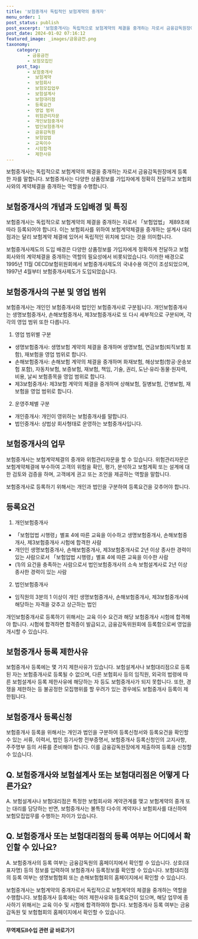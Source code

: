 ```yaml
---
title: '보험중개사 독립적인 보험계약의 중개자'
menu_order: 1
post_status: publish
post_excerpt: '보험중개사는 독립적으로 보험계약의 체결을 중개하는 자로서 금융감독원장에게 등록한 자를 말합니다. 보험중개사는 다양한 상품정보를 가입자에게 정확히 전달하고 보험회사와의 계약체결을 중개하는 역할을 수행합니다.'
post_date: 2024-01-02 07:16:12
featured_image: _images/금융금전.png
taxonomy:
    category:
        - 금융금전
        - 보험모집인
    post_tag:
        - 보험중개사
        -  보험계약
        -  보험회사
        -  보험모집업무
        -  보험설계사
        -  보험대리점
        -  등록요건
        -  영업 범위
        -  위험관리자문
        -  개인보험중개사
        -  법인보험중개사
        -  금융감독원
        -  보험업법
        -  교육이수
        -  시험합격
        -  제한사유
---
```



보험중개사는 독립적으로 보험계약의 체결을 중개하는 자로서 금융감독원장에게 등록한 자를 말합니다. 보험중개사는 다양한 상품정보를 가입자에게 정확히 전달하고 보험회사와의 계약체결을 중개하는 역할을 수행합니다.

## 보험중개사의 개념과 도입배경 및 특징

보험중개사는 독립적으로 보험계약의 체결을 중개하는 자로서 「보험업법」 제89조에 따라 등록되어야 합니다. 이는 보험회사를 위하여 보험계약체결을 중개하는 설계사 대리점과는 달리 보험계약 체결에 있어서 독립적인 위치에 있다는 것을 의미합니다.

보험중개사제도의 도입 배경은 다양한 상품정보를 가입자에게 정확하게 전달하고 보험회사와의 계약체결을 중개하는 역할의 필요성에서 비롯되었습니다. 이러한 배경으로 1995년 11월 OECD보험위원회에서 보험중개사제도의 국내수용 여건이 조성되었으며, 1997년 4월부터 보험중개사제도가 도입되었습니다.

## 보험중개사의 구분 및 영업 범위

보험중개사는 개인인 보험중개사와 법인인 보험중개사로 구분됩니다. 개인보험중개사는 생명보험중개사, 손해보험중개사, 제3보험중개사로 또 다시 세부적으로 구분되며, 각각의 영업 범위 또한 다릅니다.

1. 영업 범위별 구분

- 생명보험중개사: 생명보험 계약의 체결을 중개하며 생명보험, 연금보험(퇴직보험 포함), 재보험을 영업 범위로 합니다.
- 손해보험중개사: 손해보험 계약의 체결을 중개하며 화재보험, 해상보험(항공·운송보험 포함), 자동차보험, 보증보험, 재보험, 책임, 기술, 권리, 도난·유리·동물·원자력, 비용, 날씨 보험종목을 영업 범위로 합니다.
- 제3보험중개사: 제3보험 계약의 체결을 중개하며 상해보험, 질병보험, 간병보험, 재보험을 영업 범위로 합니다.

2. 운영주체별 구분

- 개인중개사: 개인이 영위하는 보험중개사를 말합니다.
- 법인중개사: 상법상 회사형태로 운영하는 보험중개사입니다.

## 보험중개사의 업무

보험중개사는 보험계약체결의 중개와 위험관리자문을 할 수 있습니다. 위험관리자문은 보험계약체결에 부수하여 고객의 위험을 확인, 평가, 분석하고 보험계획 또는 설계에 대한 검토와 검증을 하며, 고객에게 권고 또는 조언을 제공하는 역할을 말합니다.

보험중개사로 등록하기 위해서는 개인과 법인을 구분하여 등록요건을 갖추어야 합니다.

## 등록요건

1. 개인보험중개사
- 「보험업법 시행령」별표 4에 따른 교육을 이수하고 생명보험중개사, 손해보험중개사, 제3보험중개사 시험에 합격한 사람
- 개인인 생명보험중개사, 손해보험중개사, 제3보험중개사로 2년 이상 종사한 경력이 있는 사람으로서 「보험업법 시행령」별표 4에 따른 교육을 이수한 사람
- (1)의 요건을 충족하는 사람으로서 법인보험중개사의 소속 보험설계사로 2년 이상 종사한 경력이 있는 사람

2. 법인보험중개사
- 임직원의 3분의 1 이상이 개인 생명보험중개사, 손해보험중개사, 제3보험중개사에 해당하는 자격을 갖추고 상근하는 법인

개인보험중개사로 등록하기 위해서는 교육 이수 요건과 해당 보험중개사 시험에 합격해야 합니다. 시험에 합격하면 합격증이 발급되고, 금융감독위원회에 등록함으로써 영업을 개시할 수 있습니다.

## 보험중개사 등록 제한사유

보험중개사 등록에는 몇 가지 제한사유가 있습니다. 보험설계사나 보험대리점으로 등록된 자는 보험중개사로 등록될 수 없으며, 다른 보험회사 등의 임직원, 외국의 법령에 따른 보험설계사 등록 제한사유에 해당하는 자 등도 보험중개사가 되지 못합니다. 또한, 경쟁을 제한하는 등 불공정한 모집행위를 할 우려가 있는 경우에도 보험중개사 등록이 제한됩니다.

## 보험중개사 등록신청

보험중개사 등록을 위해서는 개인과 법인을 구분하여 등록신청서와 등록요건을 확인할 수 있는 서류, 이력서, 법인 등기사항 전부증명서, 보험중개사 등록신청인의 고지사항, 주주명부 등의 서류를 준비해야 합니다. 이를 금융감독원장에게 제출하여 등록을 신청할 수 있습니다.

## Q. 보험중개사와 보험설계사 또는 보험대리점은 어떻게 다른가요?
A. 보험설계사나 보험대리점은 특정한 보험회사와 계약관계를 맺고 보험계약의 중개 또는 대리를 담당하는 반면, 보험중개사는 불특정 다수의 계약자나 보험회사를 대신하여 보험모집업무를 수행하는 차이가 있습니다.

## Q. 보험중개사 또는 보험대리점의 등록 여부는 어디에서 확인할 수 있나요?
A. 보험중개사의 등록 여부는 금융감독원의 홈페이지에서 확인할 수 있습니다. 상호(대표자명) 등의 정보를 입력하여 보험중개사 등록정보를 확인할 수 있습니다. 보험대리점의 등록 여부는 생명보험협회 또는 손해보험협회의 홈페이지에서 확인할 수 있습니다.

보험중개사는 보험계약의 중개자로서 독립적으로 보험계약의 체결을 중개하는 역할을 수행합니다. 보험중개사 등록에는 여러 제한사유와 등록요건이 있으며, 해당 업무에 종사하기 위해서는 교육 이수 및 시험에 합격하여야 합니다. 보험중개사 등록 여부는 금융감독원 및 보험협회의 홈페이지에서 확인할 수 있습니다.
<!-- wp:separator -->
<hr class="wp-block-separator has-alpha-channel-opacity"/>
<!-- /wp:separator -->

<!-- wp:group {"backgroundColor":"base","layout":{"type":"constrained"}} -->
<div class="wp-block-group has-base-background-color has-background"><!-- wp:paragraph {"align":"center","fontSize":"medium"} -->
<p class="has-text-align-center has-large-font-size"><strong>무역제도Ⅱ수입 관련 글 바로가기</strong></p>
<!-- /wp:paragraph -->


<!-- wp:latest-posts
{"categories":[{"id":14432,"count":19,"description":"","link":"https://uknowlaw.com/category/%eb%ac%b4%ec%97%ad%ec%a0%9c%eb%8f%84%e2%85%b1%ec%88%98%ec%9e%85/","name":"무역제도Ⅱ수입","slug":"무역제도Ⅱ수입","taxonomy":"category","parent":0,"meta":[],"_links":{"self":[{"href":"https://uknowlaw.com/wp-json/wp/v2/categories/14432"}],"collection":[{"href":"https://uknowlaw.com/wp-json/wp/v2/categories"}],"about":[{"href":"https://uknowlaw.com/wp-json/wp/v2/taxonomies/category"}],"wp:post_type":[{"href":"https://uknowlaw.com/wp-json/wp/v2/posts?categories=14432"}],"curies":[{"name":"wp","href":"https://api.w.org/{rel}","templated":true}]}}],"postsToShow":100,"excerptLength":28,"postLayout":"grid","columns":2,"featuredImageAlign":"left","featuredImageSizeSlug":"large","fontSize":"small"} /--></div>
<!-- /wp:group -->